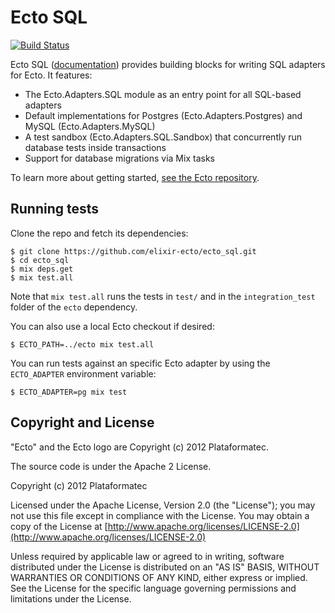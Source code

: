 Ecto SQL
=========
[![Build Status](https://travis-ci.org/elixir-ecto/ecto_sql.svg?branch=master)](https://travis-ci.org/elixir-ecto/ecto_sql)

Ecto SQL ([documentation](https://hexdocs.pm/ecto_sql)) provides building blocks for writing SQL adapters for Ecto. It features:

  * The Ecto.Adapters.SQL module as an entry point for all SQL-based adapters
  * Default implementations for Postgres (Ecto.Adapters.Postgres) and MySQL (Ecto.Adapters.MySQL)
  * A test sandbox (Ecto.Adapters.SQL.Sandbox) that concurrently run database tests inside transactions
  * Support for database migrations via Mix tasks

To learn more about getting started, [see the Ecto repository](https://github.com/elixir-ecto/ecto). 

## Running tests

Clone the repo and fetch its dependencies:

    $ git clone https://github.com/elixir-ecto/ecto_sql.git
    $ cd ecto_sql
    $ mix deps.get
    $ mix test.all

Note that `mix test.all` runs the tests in `test/` and in the `integration_test` folder of the `ecto` dependency.

You can also use a local Ecto checkout if desired:

    $ ECTO_PATH=../ecto mix test.all

You can run tests against an specific Ecto adapter by using the `ECTO_ADAPTER` environment variable:

    $ ECTO_ADAPTER=pg mix test

## Copyright and License

"Ecto" and the Ecto logo are Copyright (c) 2012 Plataformatec.

The source code is under the Apache 2 License.

Copyright (c) 2012 Plataformatec

Licensed under the Apache License, Version 2.0 (the "License");
you may not use this file except in compliance with the License.
You may obtain a copy of the License at [http://www.apache.org/licenses/LICENSE-2.0](http://www.apache.org/licenses/LICENSE-2.0)

Unless required by applicable law or agreed to in writing, software
distributed under the License is distributed on an "AS IS" BASIS,
WITHOUT WARRANTIES OR CONDITIONS OF ANY KIND, either express or implied.
See the License for the specific language governing permissions and
limitations under the License.
